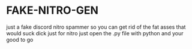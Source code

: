 # FAKE-NITRO-GEN
just a fake discord nitro spammer so you can get rid of the fat asses that would suck dick just for nitro
just open the .py file with python and your good to go
